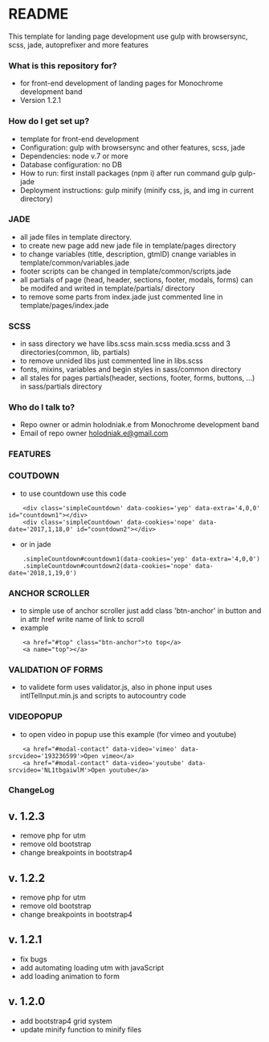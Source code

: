 # README #

This template for landing page development use gulp with browsersync, scss, jade, autoprefixer and more features

### What is this repository for? ###

* for front-end development of landing pages for Monochrome development band
* Version 1.2.1

### How do I get set up? ###

* template for front-end development
* Configuration: gulp with browsersync and other features, scss, jade
* Dependencies: node v.7 or more
* Database configuration: no DB
* How to run: first install packages (npm i) after run command gulp gulp-jade
* Deployment instructions: gulp minify (minify css, js, and img in current directory)


### JADE ###

* all jade files in template directory.
* to create new page add new jade file in template/pages directory
* to change variables (title, description, gtmID) cnange variables in template/common/variables.jade
* footer scripts can be changed in template/common/scripts.jade
* all partials of page (head, header, sections, footer, modals, forms) can be modifed and writed in template/partials/ directory
* to remove some parts from index.jade just commented line in template/pages/index.jade

### SCSS ###
* in sass directory we have libs.scss main.scss media.scss and 3 directories(common, lib, partials)
* to remove unnided libs just commented line in libs.scss
* fonts, mixins, variables and begin styles in sass/common directory
* all stales for pages partials(header, sections, footer, forms, buttons, ...) in sass/partials directory

### Who do I talk to? ###

* Repo owner or admin holodniak.e from Monochrome development band
* Email of repo owner holodniak.e@gmail.com


### FEATURES ###


### COUTDOWN ###
* to use countdown use this code
```
	<div class='simpleCountdown' data-cookies='yep' data-extra='4,0,0' id="countdown1"></div>
	<div class='simpleCountdown' data-cookies='nope' data-date='2017,1,18,0' id="countdown2"></div>
```
* or in jade
```
	.simpleCountdown#countdown1(data-cookies='yep' data-extra='4,0,0')
	.simpleCountdown#countdown2(data-cookies='nope' data-date='2018,1,19,0')
```

### ANCHOR SCROLLER ###
* to simple use of anchor scroller just add class 'btn-anchor' in button and in attr href write name of link to scroll
* example
```
	<a href="#top" class="btn-anchor">to top</a>
	<a name="top"></a>
```

### VALIDATION OF FORMS ###
* to validete form uses validator.js, also in phone input uses intlTelInput.min.js and scripts to autocountry code

### VIDEOPOPUP ###
* to open video in popup use this example (for vimeo and youtube)
```
	<a href="#modal-contact" data-video='vimeo' data-srcvideo='193236599'>Open vimeo</a>
	<a href="#modal-contact" data-video='youtube' data-srcvideo='NL1tbgaiwlM'>Open youtube</a>
```
### ChangeLog ###

## v. 1.2.3  ##
* remove php for utm
* remove old bootstrap
* change breakpoints in bootstrap4

## v. 1.2.2  ##
* remove php for utm
* remove old bootstrap
* change breakpoints in bootstrap4

## v. 1.2.1  ##
* fix bugs
* add automating loading utm with javaScript
* add loading animation to form

## v. 1.2.0  ##
* add bootstrap4 grid system
* update minify function to minify files






